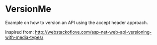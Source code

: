 # VersionMe
Example on how to version an API using the accept header approach.

Inspired from: http://webstackoflove.com/asp-net-web-api-versioning-with-media-types/
